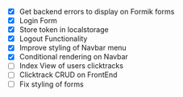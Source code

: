 - [x] Get backend errors to display on Formik forms
- [x] Login Form
- [x] Store token in localstorage
- [x] Logout Functionality
- [x] Improve styling of Navbar menu
- [x] Conditional rendering on Navbar
- [ ] Index View of users clicktracks
- [ ] Clicktrack CRUD on FrontEnd
- [ ] Fix styling of forms
